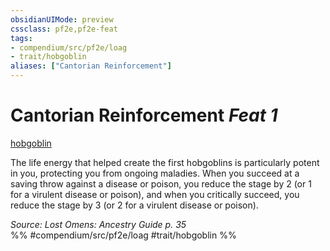 ```yaml
---
obsidianUIMode: preview
cssclass: pf2e,pf2e-feat
tags:
- compendium/src/pf2e/loag
- trait/hobgoblin
aliases: ["Cantorian Reinforcement"]
---
```

# Cantorian Reinforcement  *Feat 1*  
[hobgoblin](rules/traits/hobgoblin-locg.md "Hobgoblin Ancestry & Heritage Trait")  


The life energy that helped create the first hobgoblins is particularly potent in you, protecting you from ongoing maladies. When you succeed at a saving throw against a disease or poison, you reduce the stage by 2 (or 1 for a virulent disease or poison), and when you critically succeed, you reduce the stage by 3 (or 2 for a virulent disease or poison).

*Source: Lost Omens: Ancestry Guide p. 35*  
%% #compendium/src/pf2e/loag #trait/hobgoblin %%